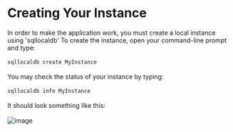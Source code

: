 # Creating Your Instance

In order to make the application work, you must create a local instance using 'sqllocaldb'
To create the instance, open your command-line prompt and type: <br/> <br/>
```sqllocaldb create MyInstance```
<br/> <br/>
You may check the status of your instance by typing: <br/> <br/>
```sqllocaldb info MyInstance```
<br/> <br/>
It should look something like this: <br/> <br/>
![image](https://github.com/user-attachments/assets/66658a08-a884-4f53-bc98-14c6f8972903)

